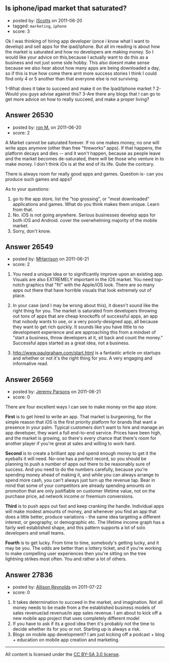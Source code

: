 ## Is iphone/ipad market that saturated?

- posted by: [iScotts](https://stackexchange.com/users/-1/10904-iscotts) on 2011-06-20
- tagged: `marketing`, `iphone`
- score: 3

Ok I was thinking of hiring app developer (once i know what I want to develop) and sell apps for the ipad/iphone. But all im reading is about how the market is saturated and how no developers are making money. So I would like your advice on this,because I actually want to do this as a business and not just some side hobby. This also doesnt make sense because we also hear about how many apps are being downloaded a day, so if this is true how come there arnt more success stories I think I could find only 4 or 5 another than that everyone else is not surviving.

1-What does it take to succeed and make it on the Ipad/Iphone market ?
2-Would you guys advise against this? 
3-Are there any blogs that I can go to get more advice on how to really succeed, and make a proper living?


## Answer 26530

- posted by: [ron M.](https://stackexchange.com/users/-1/2122-ron-m) on 2011-06-20
- score: 2

A Market cannot be saturated forever. If no one makes money, no one will write apps anymore (other than free "fireworks" apps). If that happens, the platform decays and dies -- and it won't happen, because as people leave and the market becomes de-saturated, there will be those who venture in to make money. I don't think iOs is at the end of its life. Quite the contrary.

There is always room for really good apps and games. Question is- can you produce such games and apps?

As to your questions:

 1. go to the app store, list the "top grossing", or "most downloaded" applications and games. What do you think makes them unique. Learn from that.
 2. No. iOS is not going anywhere. Serious businesses develop apps for both iOS and Android. cover the overwhelming majority of the mobile market.
 3. Sorry, don't know.


## Answer 26549

- posted by: [MHarrison](https://stackexchange.com/users/-1/11381-mharrison) on 2011-06-21
- score: 2

1.  You need a unique idea or to significantly improve upon an existing app.  
Visuals are also EXTREMELY important in the iOS market.  You need top-notch graphics that "fit" with the Apple/iOS look.  There are so many apps out there that have horrible visuals that look extremely out of place.

2.  In your case (and I may be wrong about this), it doesn't sound like the right thing for you.  The market is saturated from developers throwing out tons of apps that are cheap knockoffs of successful apps, an app that nobody wants to use, or a very poorly-designed app, all because they want to get rich quickly.
It sounds like you have little to no development experience and are approaching this from a mindset of "start a business, throw developers at it, sit back and count the money."  Successful apps started as a great idea, not a business.

3.  http://www.paulgraham.com/start.html is a fantastic article on startups and whether or not it's the right thing for you.  A very engaging and informative read.


## Answer 26569

- posted by: [Jeremy Parsons](https://stackexchange.com/users/-1/4291-jeremy-parsons) on 2011-06-21
- score: 0

There are four excellent ways I can see to make money on the app store.

**First** is to get hired to write an app. That market is burgeoning, for the simple reason that iOS is the first priority platform for brands that want a presence in your palm. Typical customers don't want to hire and manage an app developer, they want a full end-to-end service. Prices have been high, and the market is growing, so there's every chance that there's room for another player if you're great at sales and willing to work hard.

**Second** is to create a brilliant app and spend enough money to get it the eyeballs it will need. No-one has a perfect record, so you should be planning to push a number of apps out there to be reasonably sure of success. And you need to do the numbers carefully, because you're spending money ahead of making it, and while you can always arrange to spend more cash, you can't always just turn up the revenue tap. Bear in mind that some of your competitors are already spending amounts on promotion that are only justifiable on customer lifetime value, not on the purchase price, ad network income or freemium conversions.

**Third** is to push apps out fast and keep cranking the handle. Individual apps will make modest amounts of money, and whenever you find an app that does a little better, produce variations - the same idea targeting a different interest, or geography, or demographic etc. The lifetime income graph has a fairly well established shape, and this pattern supports a lot of solo developers and small teams.

**Fourth** is to get lucky. From time to time, somebody's getting lucky, and it may be you. The odds are better than a lottery ticket, and if you're working to make compelling user experiences then you're sitting on the tree lightning strikes most often. You and rather a lot of others.


## Answer 27836

- posted by: [Allison Reynolds](https://stackexchange.com/users/-1/12157-allison-reynolds) on 2011-07-22
- score: 0

1. It takes determination to succeed in the market, and imagination. Not all money needs to be made from a the established business models of sales revenue/ad revenue/in app sales revenue. I am about to kick off a new mobile app project that uses  completely different model
2. If you have to ask if its a good idea then it's probably not the time to decide whether its for you or not. Starting up is always a risk. 
3. Blogs on mobile app development? I am just kicking off a podcast + blog + education on mobile app creation and marketing.



---

All content is licensed under the [CC BY-SA 3.0 license](https://creativecommons.org/licenses/by-sa/3.0/).
